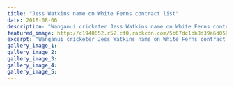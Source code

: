 ```yaml
---
title: "Jess Watkins name on White Ferns contract list"
date: 2018-08-06
description: "Wanganui cricketer Jess Watkins name on White Ferns contract list..."
featured_image: http://c1940652.r52.cf0.rackcdn.com/5b67dc1bb8d39a6d05000631/Jessica-chron-15-June.jpg
excerpt: "Wanganui cricketer Jess Watkins name on White Ferns contract list."
gallery_image_1: 
gallery_image_2: 
gallery_image_3: 
gallery_image_4: 
gallery_image_5: 
---
```

